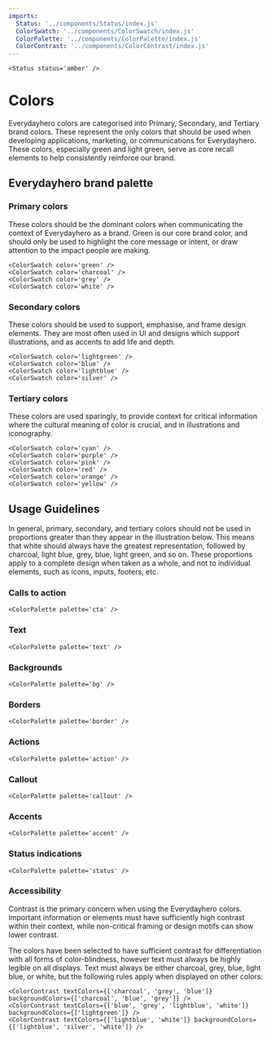 ```yaml
---
imports:
  Status: '../components/Status/index.js'
  ColorSwatch: '../components/ColorSwatch/index.js'
  ColorPalette: '../components/ColorPalette/index.js'
  ColorContrast: '../components/ColorContrast/index.js'
---
```

```render html
<Status status='amber' />
```
# Colors

Everydayhero colors are categorised into Primary, Secondary, and Tertiary brand colors. These represent the only colors that should be used when developing applications, marketing, or communications for Everydayhero. These colors, especially green and light green, serve as core recall elements to help consistently reinforce our brand.

## Everydayhero brand palette

### Primary colors

These colors should be the dominant colors when communicating the context of Everydayhero as a brand. Green is our core brand color, and should only be used to highlight the core message or intent, or draw attention to the impact people are making. 

```render html
<ColorSwatch color='green' />
<ColorSwatch color='charcoal' />
<ColorSwatch color='grey' />
<ColorSwatch color='white' />
```

### Secondary colors

These colors should be used to support, emphasise, and frame design elements. They are most often used in UI and designs which support illustrations, and as accents to add life and depth. 

```render html
<ColorSwatch color='lightgreen' />
<ColorSwatch color='blue' />
<ColorSwatch color='lightblue' />
<ColorSwatch color='silver' />
```

### Tertiary colors

These colors are used sparingly, to provide context for critical information where the cultural meaning of color is crucial, and in illustrations and iconography. 

```render html
<ColorSwatch color='cyan' />
<ColorSwatch color='purple' />
<ColorSwatch color='pink' />
<ColorSwatch color='red' />
<ColorSwatch color='orange' />
<ColorSwatch color='yellow' />
```

## Usage Guidelines

In general, primary, secondary, and tertiary colors should not be used in proportions greater than they appear in the illustration below. This means that white should always have the greatest representation, followed by charcoal, light blue, grey, blue, light green, and so on. These proportions apply to a complete design when taken as a whole, and not to individual elements, such as icons, inputs, footers, etc.  

### Calls to action
```render html
<ColorPalette palette='cta' />
```

### Text
```render html
<ColorPalette palette='text' />
```

### Backgrounds
```render html
<ColorPalette palette='bg' />
```

### Borders
```render html
<ColorPalette palette='border' />
```

### Actions
```render html
<ColorPalette palette='action' />
```

### Callout
```render html
<ColorPalette palette='callout' />
```

### Accents
```render html
<ColorPalette palette='accent' />
```

### Status indications
```render html
<ColorPalette palette='status' />
```

### Accessibility
Contrast is the primary concern when using the Everydayhero colors. Important information or elements must have sufficiently high contrast within their context, while non-critical framing or design motifs can show lower contrast. 

The colors have been selected to have sufficient contrast for differentiation with all forms of color-blindness, however text must always be highly legible on all displays. Text must always be either charcoal, grey, blue, light blue, or white, but the following rules apply when displayed on other colors: 


```render html
<ColorContrast textColors={['charcoal', 'grey', 'blue']} backgroundColors={['charcoal', 'blue', 'grey']} />
<ColorContrast textColors={['blue', 'grey', 'lightblue', 'white']} backgroundColors={['lightgreen']} />
<ColorContrast textColors={['lightblue', 'white']} backgroundColors={['lightblue', 'silver', 'white']} />
```

